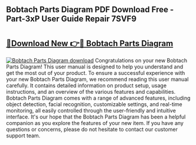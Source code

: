 ## Bobtach Parts Diagram PDF Download Free - Part-3xP User Guide Repair 7SVF9

# <h2><a href="http://dfr2e7.blite.top/?on=Bobtach+Parts+Diagram">🔗Download New 👉🔴 Bobtach Parts Diagram</a></h2>

[![Bobtach Parts Diagram download](https://i.imgur.com/lujVjoI.png)](http://dfr2e7.blite.top/?on=Bobtach+Parts+Diagram)
Congratulations on your new Bobtach Parts Diagram! This user manual is designed to help you understand and get the most out of your product. To ensure a successful experience with your new Bobtach Parts Diagram, we recommend reading this user manual carefully. It contains detailed information on product setup, usage instructions, and an overview of the various features and capabilities. Bobtach Parts Diagram comes with a range of advanced features, including object detection, facial recognition, customizable settings, and real-time monitoring, all easily controlled through the user-friendly and intuitive interface. It's our hope that the Bobtach Parts Diagram has been a helpful companion as you explore the features of your new item. If you have any questions or concerns, please do not hesitate to contact our customer support team.
